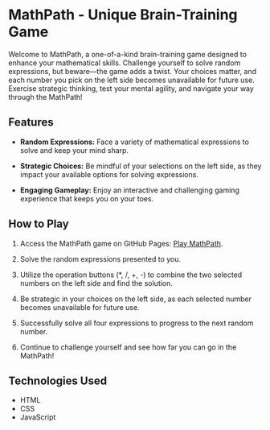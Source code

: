 # MathPath - Unique Brain-Training Game

Welcome to MathPath, a one-of-a-kind brain-training game designed to enhance your mathematical skills. Challenge yourself to solve random expressions, but beware—the game adds a twist. Your choices matter, and each number you pick on the left side becomes unavailable for future use. Exercise strategic thinking, test your mental agility, and navigate your way through the MathPath!

## Features

- **Random Expressions:** Face a variety of mathematical expressions to solve and keep your mind sharp.

- **Strategic Choices:** Be mindful of your selections on the left side, as they impact your available options for solving expressions.

- **Engaging Gameplay:** Enjoy an interactive and challenging gaming experience that keeps you on your toes.

## How to Play

1. Access the MathPath game on GitHub Pages: [Play MathPath](https://yosefyan.github.io/MathPath).

2. Solve the random expressions presented to you.

3. Utilize the operation buttons (*, /, +, -) to combine the two selected numbers on the left side and find the solution.

4. Be strategic in your choices on the left side, as each selected number becomes unavailable for future use.

5. Successfully solve all four expressions to progress to the next random number.

6. Continue to challenge yourself and see how far you can go in the MathPath!

## Technologies Used

- HTML
- CSS
- JavaScript
